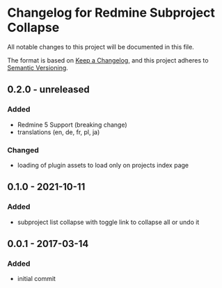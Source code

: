 # Changelog for Redmine Subproject Collapse

All notable changes to this project will be documented in this file.

The format is based on [Keep a Changelog](https://keepachangelog.com/en/1.0.0/),
and this project adheres to [Semantic Versioning](https://semver.org/spec/v2.0.0.html).

## 0.2.0 - unreleased

### Added

* Redmine 5 Support (breaking change)
* translations (en, de, fr, pl, ja)

### Changed

* loading of plugin assets to load only on projects index page

## 0.1.0 - 2021-10-11

### Added

* subproject list collapse with toggle link to collapse all or undo it

## 0.0.1 - 2017-03-14

### Added

* initial commit
